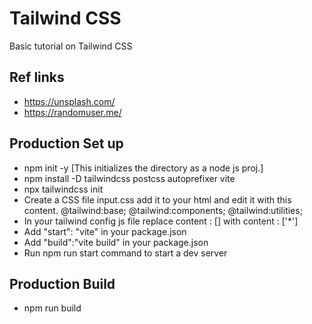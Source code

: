 
# Tailwind CSS

Basic tutorial on Tailwind CSS



## Ref links
- https://unsplash.com/
- https://randomuser.me/


## Production Set up
- npm init -y [This initializes the directory as a node js proj.]
- npm install -D tailwindcss postcss autoprefixer vite
- npx tailwindcss init
- Create a CSS file input.css add it to your html and edit it with this content.
@tailwind:base;
@tailwind:components;
@tailwind:utilities;
- In your tailwind config js file replace content : [] with content : ['*']
- Add "start": "vite" in your package.json
- Add "build":"vite build" in your package.json
- Run npm run start command to start a dev server

## Production Build
- npm run build